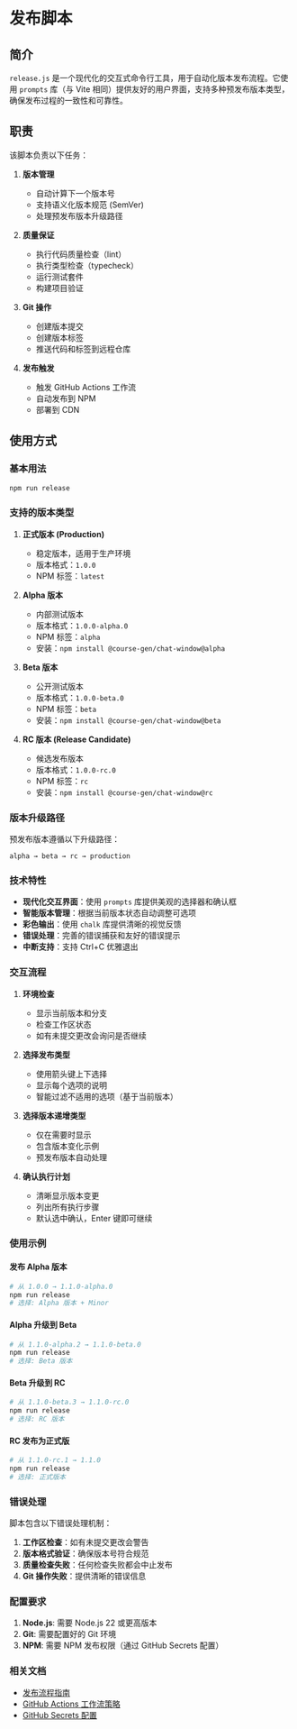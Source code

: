 # 发布脚本

## 简介

`release.js` 是一个现代化的交互式命令行工具，用于自动化版本发布流程。它使用 `prompts` 库（与 Vite 相同）提供友好的用户界面，支持多种预发布版本类型，确保发布过程的一致性和可靠性。

## 职责

该脚本负责以下任务：

1. **版本管理**
   - 自动计算下一个版本号
   - 支持语义化版本规范 (SemVer)
   - 处理预发布版本升级路径

2. **质量保证**
   - 执行代码质量检查（lint）
   - 执行类型检查（typecheck）
   - 运行测试套件
   - 构建项目验证

3. **Git 操作**
   - 创建版本提交
   - 创建版本标签
   - 推送代码和标签到远程仓库

4. **发布触发**
   - 触发 GitHub Actions 工作流
   - 自动发布到 NPM
   - 部署到 CDN

## 使用方式

### 基本用法

```bash
npm run release
```

### 支持的版本类型

1. **正式版本 (Production)**
   - 稳定版本，适用于生产环境
   - 版本格式：`1.0.0`
   - NPM 标签：`latest`

2. **Alpha 版本**
   - 内部测试版本
   - 版本格式：`1.0.0-alpha.0`
   - NPM 标签：`alpha`
   - 安装：`npm install @course-gen/chat-window@alpha`

3. **Beta 版本**
   - 公开测试版本
   - 版本格式：`1.0.0-beta.0`
   - NPM 标签：`beta`
   - 安装：`npm install @course-gen/chat-window@beta`

4. **RC 版本 (Release Candidate)**
   - 候选发布版本
   - 版本格式：`1.0.0-rc.0`
   - NPM 标签：`rc`
   - 安装：`npm install @course-gen/chat-window@rc`

### 版本升级路径

预发布版本遵循以下升级路径：

```
alpha → beta → rc → production
```

### 技术特性

- **现代化交互界面**：使用 `prompts` 库提供美观的选择器和确认框
- **智能版本管理**：根据当前版本状态自动调整可选项
- **彩色输出**：使用 `chalk` 库提供清晰的视觉反馈
- **错误处理**：完善的错误捕获和友好的错误提示
- **中断支持**：支持 Ctrl+C 优雅退出

### 交互流程

1. **环境检查**
   - 显示当前版本和分支
   - 检查工作区状态
   - 如有未提交更改会询问是否继续

2. **选择发布类型**
   - 使用箭头键上下选择
   - 显示每个选项的说明
   - 智能过滤不适用的选项（基于当前版本）

3. **选择版本递增类型**
   - 仅在需要时显示
   - 包含版本变化示例
   - 预发布版本自动处理

4. **确认执行计划**
   - 清晰显示版本变更
   - 列出所有执行步骤
   - 默认选中确认，Enter 键即可继续

### 使用示例

#### 发布 Alpha 版本

```bash
# 从 1.0.0 → 1.1.0-alpha.0
npm run release
# 选择: Alpha 版本 + Minor
```

#### Alpha 升级到 Beta

```bash
# 从 1.1.0-alpha.2 → 1.1.0-beta.0
npm run release
# 选择: Beta 版本
```

#### Beta 升级到 RC

```bash
# 从 1.1.0-beta.3 → 1.1.0-rc.0
npm run release
# 选择: RC 版本
```

#### RC 发布为正式版

```bash
# 从 1.1.0-rc.1 → 1.1.0
npm run release
# 选择: 正式版本
```

### 错误处理

脚本包含以下错误处理机制：

1. **工作区检查**：如有未提交更改会警告
2. **版本格式验证**：确保版本号符合规范
3. **质量检查失败**：任何检查失败都会中止发布
4. **Git 操作失败**：提供清晰的错误信息

### 配置要求

1. **Node.js**: 需要 Node.js 22 或更高版本
2. **Git**: 需要配置好的 Git 环境
3. **NPM**: 需要 NPM 发布权限（通过 GitHub Secrets 配置）

### 相关文档

- [发布流程指南](../docs/release-process.md)
- [GitHub Actions 工作流策略](../docs/github-actions-workflow-strategy.md)
- [GitHub Secrets 配置](../docs/github-secrets-setup.md)
